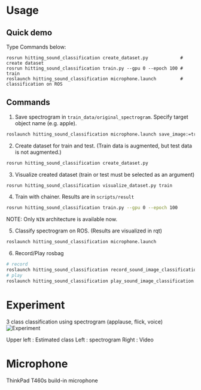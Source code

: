 Usage
=====

## Quick demo
Type Commands below:
```
rosrun hitting_sound_classification create_dataset.py            # create dataset
rosrun hitting_sound_classification train.py --gpu 0 --epoch 100 # train
roslaunch hitting_sound_classification microphone.launch         # classification on ROS
```

## Commands

1. Save spectrogram in `train_data/original_spectrogram`. Specify target object name (e.g. apple).
```bash
roslaunch hitting_sound_classification microphone.launch save_image:=true target_class:=(taget object name)
```

2. Create dataset for train and test. (Train data is augmented, but test data is not augmented.)
```bash
rosrun hitting_sound_classification create_dataset.py
```

3. Visualize created dataset (train or test must be selected as an argument)
```bash
rosrun hitting_sound_classification visualize_dataset.py train
```

4. Train with chainer. Results are in `scripts/result`
```bash
rosrun hitting_sound_classification train.py --gpu 0 --epoch 100
```
NOTE: Only `NIN` architecture is available now.

5. Classify spectrogram on ROS. (Results are visualized in rqt)
```bash
roslaunch hitting_sound_classification microphone.launch
```

6. Record/Play rosbag
```bash
# record
roslaunch hitting_sound_classification record_sound_image_classification.launch filename:=$HOME/hoge.bag
# play
roslaunch hitting_sound_classification play_sound_image_classification.launch filename:=$HOME/hoge.bag
```

Experiment
==========
3 class classification using spectrogram (applause, flick, voice)
![Experiment](https://github.com/708yamaguchi/hitting_sound_classification/blob/media/spectrogram_classification_with_thinkpad.gif)


Upper left : Estimated class
Left       : spectrogram
Right      : Video


Microphone
==========
ThinkPad T460s build-in microphone
